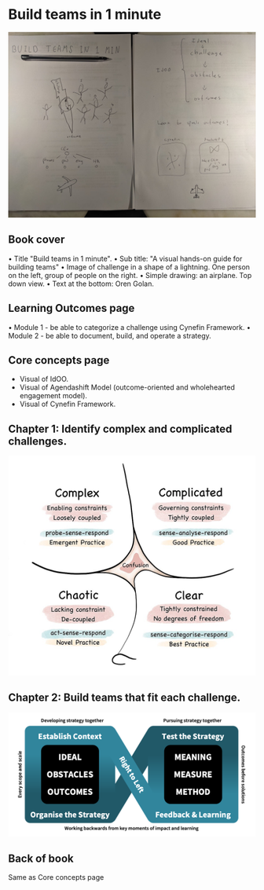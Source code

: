 # Build teams in 1 minute

![sketch of a book cover and a core concepts page](build-teams-in-1-minute.jpeg)

## Book cover
• Title "Build teams in 1 minute".
• Sub title: "A visual hands-on guide for building teams"
• Image of challenge in a shape of a lightning. One person on the left, group of people on the right.
• Simple drawing: an airplane. Top down view.
• Text at the bottom: Oren Golan.

## Learning Outcomes page
• Module 1 - be able to categorize a challenge using Cynefin Framework.
• Module 2 - be able to document, build, and operate a strategy.

## Core concepts page
* Visual of IdOO.
* Visual of Agendashift Model (outcome-oriented and wholehearted engagement model).
* Visual of Cynefin Framework.

## Chapter 1: Identify complex and complicated challenges.
![cynefin](cynefin.jpg)

## Chapter 2: Build teams that fit each challenge.
![agendashift concepts](agendashift.png)

## Back of book
Same as Core concepts page
